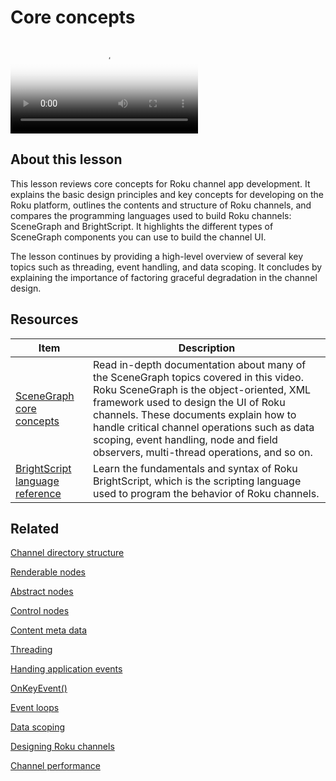 # Core concepts

<video title="Roku SceneGraph Developers: Core concepts" poster="https://image.roku.com/ZHZscHItMTc2/rsg-unit3-core-concepts.png">
    <source src="https://image.roku.com/ZHZscHItMTc2/rsg-unit3-sgoverview.mp4">
</video>

## About this lesson

This lesson reviews core concepts for Roku channel app development. It explains the basic design principles and key concepts for developing on the Roku platform, outlines the contents and structure of Roku channels, and compares the programming languages used to build Roku channels: SceneGraph and BrightScript. It highlights the different types of SceneGraph components you can use to build the channel UI. 

The lesson continues by providing a high-level overview of several key topics such as threading, event handling, and data scoping. It concludes by explaining the importance of factoring graceful degradation in the channel design.

## Resources

| Item                                                         | Description                                                  |
| ------------------------------------------------------------ | ------------------------------------------------------------ |
| [SceneGraph core concepts](/docs/developer-program/core-concepts/core-concepts.md) | Read in-depth documentation about many of the SceneGraph topics covered in this video. Roku SceneGraph is the object-oriented, XML framework used to design the UI of Roku channels. These documents explain how to handle critical channel operations such as data scoping, event handling, node and field observers, multi-thread operations, and so on. |
| [BrightScript language reference](//docs/references/brightscript/language/brightscript-language-reference.md) | Learn the fundamentals and syntax of Roku BrightScript, which is the scripting language used to program the behavior of Roku channels. |

## Related

[Channel directory structure](docs/developer-program/core-concepts/developing-scenegraph-applications.md#set-up-the-application-directory)

[Renderable nodes](/docs/references/scenegraph/renderable-nodes/label.md)

[Abstract nodes](/docs/references/scenegraph/abstract-nodes/node.md)

[Control nodes](/docs/references/scenegraph/control-nodes/contentnode.md)

[Content meta data](docs/developer-program/getting-started/architecture/content-metadata.md)

[Threading](docs/developer-program/core-concepts/threads.md)

[Handing application events](docs/developer-program/core-concepts/handling-application-events.md)

[OnKeyEvent()](/docs/references/scenegraph/component-functions/onkeyevent.md)

[Event loops](docs/developer-program/core-concepts/event-loops.md)

[Data scoping](docs/developer-program/core-concepts/data-scoping.md)

[Designing Roku channels](docs/developer-program/design/design-overview.md)

[Channel performance](docs/developer-program/performance-guide/development-tips.md)

